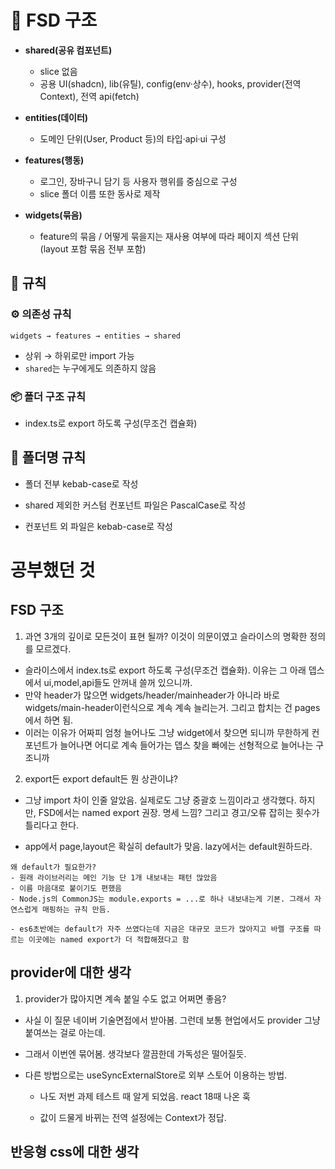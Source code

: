 # 🧩 FSD 구조

- **shared(공유 컴포넌트)**  
  - slice 없음  
  - 공용 UI(shadcn), lib(유틸), config(env·상수), hooks, provider(전역 Context), 전역 api(fetch)

- **entities(데이터)**   
  - 도메인 단위(User, Product 등)의 타입·api·ui 구성

- **features(행동)**   
  - 로그인, 장바구니 담기 등 사용자 행위를 중심으로 구성
  - slice 폴더 이름 또한 동사로 제작

- **widgets(묶음)**  
  - feature의 묶음 / 어떻게 묶을지는 재사용 여부에 따라 페이지 섹션 단위(layout 포함 묶음 전부 포함)

## 🔁 규칙

### ⚙️ 의존성 규칙
```
widgets → features → entities → shared
```

- 상위 → 하위로만 import 가능  
- `shared`는 누구에게도 의존하지 않음

### 📦 폴더 구조 규칙

- index.ts로 export 하도록 구성(무조건 캡슐화)

## 📝 폴더명 규칙

- 폴더 전부 kebab-case로 작성

- shared 제외한 커스텀 컨포넌트 파일은 PascalCase로 작성

- 컨포넌트 외 파일은 kebab-case로 작성


# 공부했던 것

## FSD 구조

1. 과연 3개의 깊이로 모든것이 표현 될까? 이것이 의문이였고 슬라이스의 명확한 정의를 모르겠다.

- 슬라이스에서 index.ts로 export 하도록 구성(무조건 캡슐화). 이유는 그 아래 뎁스에서 ui,model,api들도 안꺼내 쓸꺼 있으니까.
- 만약 header가 많으면 widgets/header/mainheader가 아니라 바로 widgets/main-header이런식으로 계속 계속 늘리는거. 그리고 합치는 건 pages에서 하면 됨. 
- 이러는 이유가 어짜피 엄청 늘어나도 그냥 widget에서 찾으면 되니까 무한하게 컨포넌트가 늘어나면 어디로 계속 들어가는 뎁스 찾을 빠에는 선형적으로 늘어나는 구조니까

2. export든 export default든 뭔 상관이냐?

- 그냥 import 차이 인줄 알았음. 실제로도 그냥 중괄호 느낌이라고 생각했다. 하지만, FSD에서는 named export 권장. 명세 느낌? 그리고 경고/오류 잡히는 횟수가 틀리다고 한다.

- app에서 page,layout은 확실히 default가 맞음. lazy에서는 default원하드라.

```
왜 default가 필요한가?
- 원래 라이브러리는 메인 기능 단 1개 내보내는 패턴 많았음
- 이름 마음대로 붙이기도 편했음
- Node.js의 CommonJS는 module.exports = ...로 하나 내보내는게 기본. 그래서 자연스럽게 매핑하는 규칙 만듬.

- es6초반에는 default가 자주 쓰였다는데 지금은 대규모 코드가 많아지고 바렐 구조를 따르는 이곳에는 named export가 더 적합해졌다고 함
```

## provider에 대한 생각

1. provider가 많아지면 계속 붙일 수도 없고 어쩌면 좋음?

- 사실 이 질문 네이버 기술면접에서 받아봄. 그런데 보통 현업에서도 provider 그냥 붙여쓰는 걸로 아는데.

- 그래서 이번엔 묶어봄. 생각보다 깔끔한데 가독성은 떨어질듯.

- 다른 방법으로는 useSyncExternalStore로 외부 스토어 이용하는 방법. 

  - 나도 저번 과제 테스트 때 알게 되었음. react 18때 나온 훅

  - 값이 드물게 바뀌는 전역 설정에는 Context가 정답.

## 반응형 css에 대한 생각